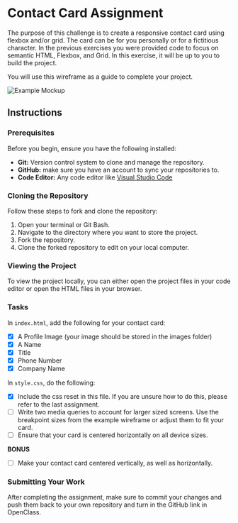 # Contact Card Assignment

The purpose of this challenge is to create a responsive contact card using flexbox and/or grid. The card can be for you personally or for a fictitious character. In the previous exercises you were provided code to focus on semantic HTML, Flexbox, and Grid. In this exercise, it will be up to you to build the project.

You will use this wireframe as a guide to complete your project.

![Example Mockup](./wireframes/example-mockup.png)

## Instructions

### Prerequisites

Before you begin, ensure you have the following installed:

- **Git:** Version control system to clone and manage the repository.
- **GitHub:** make sure you have an account to sync your repositories to.
- **Code Editor:** Any code editor like [Visual Studio Code](https://code.visualstudio.com/)

### Cloning the Repository

Follow these steps to fork and clone the repository:

1. Open your terminal or Git Bash.
2. Navigate to the directory where you want to store the project.
3. Fork the repository.
4. Clone the forked repository to edit on your local computer.

### Viewing the Project

To view the project locally, you can either open the project files in your code editor or open the HTML files in your browser.

### Tasks

In `index.html`, add the following for your contact card:

- [x] A Profile Image (your image should be stored in the images folder)
- [x] A Name
- [x] Title
- [x] Phone Number
- [x] Company Name

In `style.css`, do the following:

- [x] Include the css reset in this file. If you are unsure how to do this, please refer to the last assignment.
- [ ] Write two media queries to account for larger sized screens. Use the breakpoint sizes from the example wireframe or adjust them to fit your card.
- [ ] Ensure that your card is centered horizontally on all device sizes.

**BONUS**

- [ ] Make your contact card centered vertically, as well as horizontally.

### Submitting Your Work

After completing the assignment, make sure to commit your changes and push them back to your own repository and turn in the GitHub link in OpenClass.
